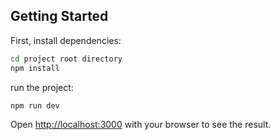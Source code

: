 ## Getting Started

First, install dependencies:

```bash
cd project root directory
npm install
```

run the project:

```bash
npm run dev
```

Open [http://localhost:3000](http://localhost:3000) with your browser to see the result.
